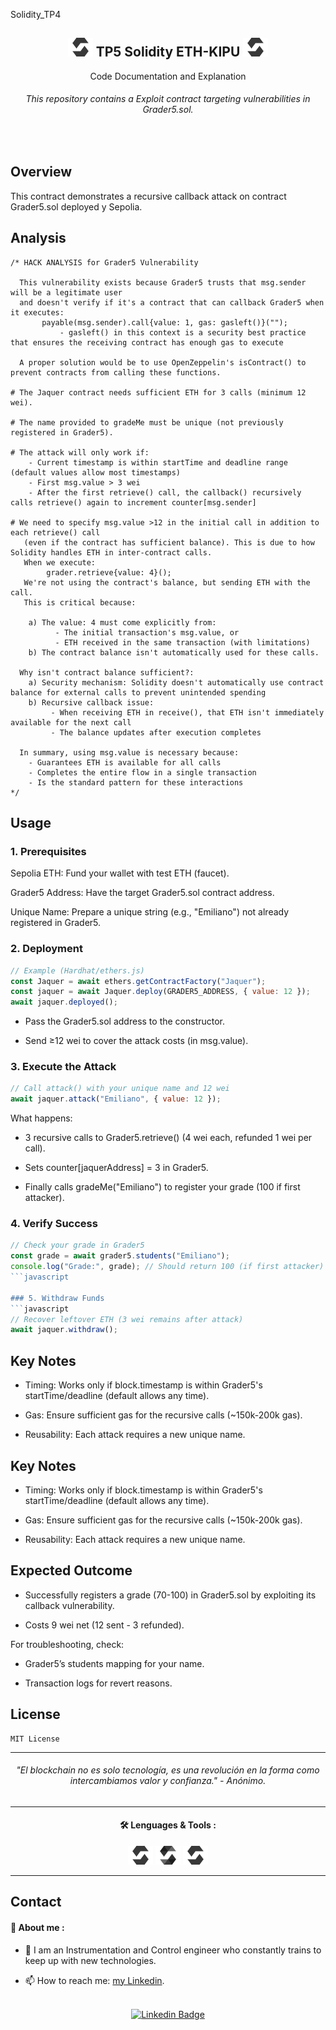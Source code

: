 <!--
**emito69/emito69** is a ✨ _special_ ✨ repository because its `README.md` (this file) appears on your GitHub profile.
Here are some ideas to get you started:
- 🔭 I’m currently working on ...
- 🌱 I’m currently learning ...
- 👯 I’m looking to collaborate on ...
- 🤔 I’m looking for help with ...
- 💬 Ask me about ...
- 📫 How to reach me: ...
- 😄 Pronouns: ...
- ⚡ Fun fact: ...

En el README de github no puedo añadir scrpits de java o css, tengo que trabajar directamente con atributos en html
-->

Solidity_TP4

<div id="header" align="center">
  <h2 align="center"> <img src="https://github.com/devicons/devicon/blob/master/icons/solidity/solidity-plain.svg" title="Solidity" alt="Solidity" height="30" width="40"/> TP5 Solidity ETH-KIPU <img src="https://github.com/devicons/devicon/blob/master/icons/solidity/solidity-plain.svg" title="Solidity" alt="Solidity" height="30" width="40"/> </h2>
  Code Documentation and Explanation
  <h6 align="center"> This repository contains a Exploit contract targeting vulnerabilities in Grader5.sol.</h6>
   <br>
</div>

## Overview

This contract demonstrates a recursive callback attack on contract Grader5.sol deployed y Sepolia.

## Analysis

```solidity
/* HACK ANALYSIS for Grader5 Vulnerability

  This vulnerability exists because Grader5 trusts that msg.sender will be a legitimate user 
  and doesn't verify if it's a contract that can callback Grader5 when it executes: 
       payable(msg.sender).call{value: 1, gas: gasleft()}("");
           - gasleft() in this context is a security best practice that ensures the receiving contract has enough gas to execute

  A proper solution would be to use OpenZeppelin's isContract() to prevent contracts from calling these functions.

# The Jaquer contract needs sufficient ETH for 3 calls (minimum 12 wei).

# The name provided to gradeMe must be unique (not previously registered in Grader5).

# The attack will only work if:
    - Current timestamp is within startTime and deadline range (default values allow most timestamps)
    - First msg.value > 3 wei
    - After the first retrieve() call, the callback() recursively calls retrieve() again to increment counter[msg.sender]

# We need to specify msg.value >12 in the initial call in addition to each retrieve() call 
   (even if the contract has sufficient balance). This is due to how Solidity handles ETH in inter-contract calls. 
   When we execute:     
        grader.retrieve{value: 4}();
   We're not using the contract's balance, but sending ETH with the call. 
   This is critical because:

    a) The value: 4 must come explicitly from:
          - The initial transaction's msg.value, or
          - ETH received in the same transaction (with limitations)
    b) The contract balance isn't automatically used for these calls.

  Why isn't contract balance sufficient?:
    a) Security mechanism: Solidity doesn't automatically use contract balance for external calls to prevent unintended spending
    b) Recursive callback issue:
         - When receiving ETH in receive(), that ETH isn't immediately available for the next call
         - The balance updates after execution completes

  In summary, using msg.value is necessary because:
    - Guarantees ETH is available for all calls
    - Completes the entire flow in a single transaction
    - Is the standard pattern for these interactions
*/
```

## Usage

### 1. Prerequisites
Sepolia ETH: Fund your wallet with test ETH (faucet).

Grader5 Address: Have the target Grader5.sol contract address.

Unique Name: Prepare a unique string (e.g., "Emiliano") not already registered in Grader5.

### 2. Deployment
```javascript
// Example (Hardhat/ethers.js)
const Jaquer = await ethers.getContractFactory("Jaquer");
const jaquer = await Jaquer.deploy(GRADER5_ADDRESS, { value: 12 });
await jaquer.deployed();
```
- Pass the Grader5.sol address to the constructor.

- Send ≥12 wei to cover the attack costs (in msg.value).

###  3. Execute the Attack
```javascript
// Call attack() with your unique name and 12 wei
await jaquer.attack("Emiliano", { value: 12 });
```
What happens:

- 3 recursive calls to Grader5.retrieve() (4 wei each, refunded 1 wei per call).

- Sets counter[jaquerAddress] = 3 in Grader5.

- Finally calls gradeMe("Emiliano") to register your grade (100 if first attacker).

### 4. Verify Success
```javascript
// Check your grade in Grader5
const grade = await grader5.students("Emiliano");
console.log("Grade:", grade); // Should return 100 (if first attacker)
```javascript

### 5. Withdraw Funds
```javascript
// Recover leftover ETH (3 wei remains after attack)
await jaquer.withdraw();
```

## Key Notes
- Timing: Works only if block.timestamp is within Grader5's startTime/deadline (default allows any time).

- Gas: Ensure sufficient gas for the recursive calls (~150k-200k gas).

- Reusability: Each attack requires a new unique name.

## Key Notes
- Timing: Works only if block.timestamp is within Grader5's startTime/deadline (default allows any time).

- Gas: Ensure sufficient gas for the recursive calls (~150k-200k gas).

- Reusability: Each attack requires a new unique name.

## Expected Outcome
- Successfully registers a grade (70-100) in Grader5.sol by exploiting its callback vulnerability.

- Costs 9 wei net (12 sent - 3 refunded).

For troubleshooting, check:

- Grader5’s students mapping for your name.

- Transaction logs for revert reasons.

##  License

```
MIT License
```


<hr>
<h6 align="center"> "El blockchain no es solo tecnología, es una revolución en la forma como intercambiamos valor y confianza." - Anónimo.</h6>

<hr>
<div align="center">
 <h4> 🛠 Lenguages & Tools : </h4>
  <img src="https://github.com/devicons/devicon/blob/master/icons/solidity/solidity-plain.svg" title="Solidity" alt="Solidity" height="30" width="40"/>
  <img src="https://github.com/devicons/devicon/blob/master/icons/solidity/solidity-original.svg" title="Solidity" alt="Solidity" height="30" width="40"/>
  <img src="https://github.com/devicons/devicon/blob/master/icons/solidity/solidity-plain.svg" title="Solidity" alt="Solidity" height="30" width="40"/>
  <br>
</div>

<hr>

## Contact

 <h4> 🔭 About me : </h4>

- 📝  I am an Instrumentation and Control engineer who constantly trains to keep up with new technologies.

- 📫 How to reach me: [my Linkedin](https://www.linkedin.com/in/emiliano-alvarez-a6677b1b4).

<br>
<div id="badges" align="center">
    <a href="https://www.linkedin.com/in/emiliano-alvarez-a6677b1b4/">
        <img src="https://img.shields.io/badge/LinkedIn-0077B5?style=for-the-badge&logo=linkedin&logoColor=white" alt="Linkedin Badge"  style="max-width: 100%;">
    </a> 
</div>
<br>
</div>